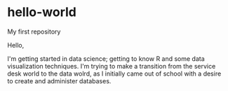 # hello-world
My first repository

Hello,

I'm getting started in data science; getting to know R and some data visualization techniques. I'm trying to make a transition from the service desk world to the data wolrd, as I initially came out of school with a desire to create and administer databases.

